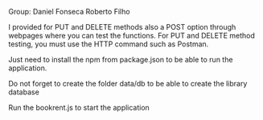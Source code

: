 Group: Daniel Fonseca
	   Roberto Filho

I provided for PUT and DELETE methods also a POST option through webpages where you can test the functions. For PUT and DELETE method testing, you must use the HTTP command such as Postman.

Just need to install the npm from package.json to be able to run the application.

Do not forget to create the folder data/db to be able to create the library database

Run the bookrent.js to start the application

